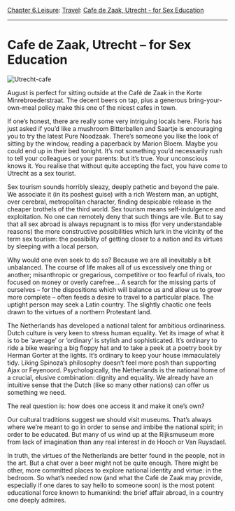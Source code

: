 [Chapter 6.Leisure](https://www.theschooloflife.com/thebookoflife/category/leisure/): [Travel](https://www.theschooloflife.com/thebookoflife/category/leisure/travel/): [Cafe de Zaak, Utrecht - for Sex Education](https://www.theschooloflife.com/thebookoflife/travel-as-therapy-cafe-de-zaak-utrecht-for-sex-education/)

* * *

# Cafe de Zaak, Utrecht – for Sex Education

![Utrecht-cafe](https://www.theschooloflife.com/thebookoflife/wp-content/uploads/2014/09/Utrecht-cafe.jpg)

August is perfect for sitting outside at the Café de Zaak in the Korte Minrebroederstraat. The decent beers on tap, plus a generous bring-your-own-meal policy make this one of the nicest cafes in town.

If one’s honest, there are really some very intriguing locals here. Floris has just asked if you’d like a mushroom Bitterballen and Saartje is encouraging you to try the latest Pure Noodzaak. There’s someone you like the look of sitting by the window, reading a paperback by Marion Bloem. Maybe you could end up in their bed tonight. It’s not something you’d necessarily rush to tell your colleagues or your parents: but it’s true. Your unconscious knows it. You realise that without quite accepting the fact, you have come to Utrecht as a sex tourist.

Sex tourism sounds horribly sleazy, deeply pathetic and beyond the pale. We associate it (in its poshest guise) with a rich Western man, an uptight, over cerebral, metropolitan character, finding despicable release in the cheaper brothels of the third world. Sex tourism means self-indulgence and exploitation. No one can remotely deny that such things are vile. But to say that all sex abroad is always repugnant is to miss (for very understandable reasons) the more constructive possibilities which lurk in the vicinity of the term sex tourism: the possibility of getting closer to a nation and its virtues by sleeping with a local person.

Why would one even seek to do so? Because we are all inevitably a bit unbalanced. The course of life makes all of us excessively one thing or another; misanthropic or gregarious, competitive or too fearful of rivals, too focused on money or overly carefree… A search for the missing parts of ourselves – for the dispositions which will balance us and allow us to grow more complete – often feeds a desire to travel to a particular place. The uptight person may seek a Latin country. The slightly chaotic one feels drawn to the virtues of a northern Protestant land.

The Netherlands has developed a national talent for ambitious ordinariness. Dutch culture is very keen to stress human equality. Yet its image of what it is to be ‘average’ or ‘ordinary’ is stylish and sophisticated. It’s ordinary to ride a bike wearing a big floppy hat and to take a peek at a poetry book by Herman Gorter at the lights. It’s ordinary to keep your house immaculately tidy. Liking Spinoza’s philosophy doesn’t feel more posh than supporting Ajax or Feyenoord. Psychologically, the Netherlands is the national home of a crucial, elusive combination: dignity and equality. We already have an intuitive sense that the Dutch (like so many other nations) can offer us something we need.

The real question is: how does one access it and make it one’s own?

Our cultural traditions suggest we should visit museums. That’s always where we’re meant to go in order to sense and imbibe the national spirit; in order to be educated. But many of us wind up at the Rijksmuseum more from lack of imagination than any real interest in de Hooch or Van Ruysdael.

In truth, the virtues of the Netherlands are better found in the people, not in the art. But a chat over a beer might not be quite enough. There might be other, more committed places to explore national identity and virtue: in the bedroom. So what’s needed now (and what the Café de Zaak may provide, especially if one dares to say hello to someone soon) is the most potent educational force known to humankind: the brief affair abroad, in a country one deeply admires.
